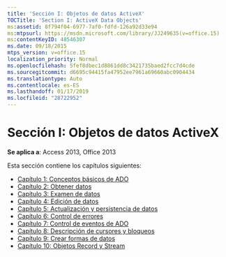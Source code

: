 ```yaml
---
title: 'Sección I: Objetos de datos ActiveX'
TOCTitle: 'Section I: ActiveX Data Objects'
ms:assetid: 8f794f04-6977-7af0-fdfd-126a92d33e94
ms:mtpsurl: https://msdn.microsoft.com/library/JJ249635(v=office.15)
ms:contentKeyID: 48546307
ms.date: 09/18/2015
mtps_version: v=office.15
localization_priority: Normal
ms.openlocfilehash: 5fef8dbec1d8861dd8c3421735baed2fcc7d4cde
ms.sourcegitcommit: d6695c94415fa47952ee7961a69660abc0904434
ms.translationtype: Auto
ms.contentlocale: es-ES
ms.lasthandoff: 01/17/2019
ms.locfileid: "28722952"
---
```

# <a name="section-i-activex-data-objects"></a>Sección I: Objetos de datos ActiveX

**Se aplica a**: Access 2013, Office 2013

Esta sección contiene los capítulos siguientes:

- [Capítulo 1: Conceptos básicos de ADO](chapter-1-ado-fundamentals.md)
- [Capítulo 2: Obtener datos](chapter-2-getting-data.md)
- [Capítulo 3: Examen de datos](chapter-3-examining-data.md)
- [Capítulo 4: Edición de datos](chapter-4-editing-data.md)
- [Capítulo 5: Actualización y persistencia de datos](chapter-5-updating-and-persisting-data.md)
- [Capítulo 6: Control de errores](chapter-6-error-handling.md)
- [Capítulo 7: Control de eventos de ADO](chapter-7-handling-ado-events.md)
- [Capítulo 8: Descripción de cursores y bloqueos](chapter-8-understanding-cursors-and-locks.md)
- [Capítulo 9: Crear formas de datos](chapter-9-data-shaping.md)
- [Capítulo 10: Objetos Record y Stream](chapter-10-records-and-streams.md)


